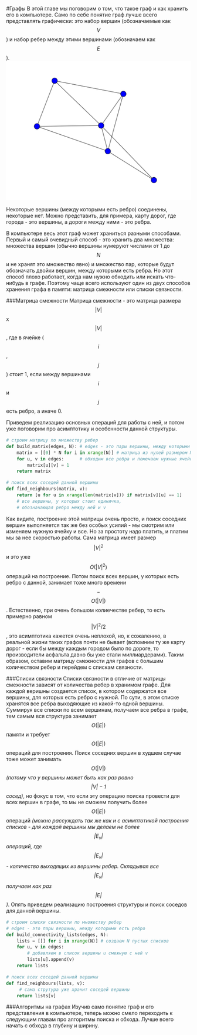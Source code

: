 #Графы
В этой главе мы поговорим о том, что такое граф и как хранить его в компьютере. Само по себе понятие граф лучше всего представлять графически: это набор вершин (обозначаемые как $$V$$) и набор ребер между этими вершинами (обозначаем как $$E$$). ![График 1](graphs-1.svg) 

Некоторые вершины (между которыми есть ребро) соединены, некоторые нет. Можно представить, для примера, карту дорог, где города - это вершины, а дороги между ними - это ребра. 

В компьютере весь этот граф может храниться разными способами. Первый и самый очевидный способ - это хранить два множества: множества вершин (обычно вершины нумеруют числами от 1 до $$N$$ и не хранят это множество явно) и множество пар, которые будут обозначать двойки вершин, между которыми есть ребра. Но этот способ плохо работает, когда нам нужно обходить или искать что-нибудь в графе. Поэтому чаще всего используют один из двух способов хранения графа в памяти: матрица смежности или списки связности. 

###Матрица смежности
Матрица смежности - это матрица размера $$|V|$$ x $$|V|$$, где в ячейке ($$i$$, $$j$$) стоит 1, если между вершинами $$i$$ и $$j$$ есть ребро, а иначе 0. 

Приведем реализацию основных операций для работы с ней, и потом уже поговорим про асимптотику и особенности данной структуры. 

```python
# строим матрицу по множеству ребер
def build_matrix(edges, N): # edges - это пары вершины, между которыми есть ребро
    matrix = [[0] * N for i in xrange(N)] # матрица из нулей размером N x N
    for u, v in edges:      # обходим все ребра и помечаем нужные ячейки в матрице
        matrix[u][v] = 1
    return matrix
```
```python
# поиск всех соседей данной вершины
def find_neighbours(matrix, v): 
    return [u for u in xrange(len(matrix[v])) if matrix[v][u] == 1] 
    # все вершины, у которых стоит единичка, 
    # обозначающая ребро между ней и v
```    

Как видите, построение этой матрицы очень просто, и поиск соседних вершин выполняется так же без особых усилий - мы смотрим или изменяем нужную ячейку и все. Но за простоту надо платить, и платим мы за нее скоростью работы. Сама матрица имеет размер $$|V|^2$$ и это уже $$O(|V|^2)$$ операций на построение. Потом поиск всех вершин, у которых есть ребро с данной, занимает тоже много времени $$-$$ $$O(|V|)$$. Естественно, при очень большом колиечестве ребер, то есть примерно равном $$|V|^2 / 2$$, это асимптотика кажется очень неплохой, но, к сожалению, в реальной жизни таких графов почти не бывает (вспомним ту же карту дорог - если бы между каждым городом было по дороге, то производители асфальта давно бы уже стали миллиардерами). Таким образом, оставим матрицу смежности для графов с большим количеством ребер и перейдем с спискам связности. 

###Списки связности
Списки связности в отличие от матрицы смежности зависят от количества ребер в хранимом графе. Для каждой веришны создается список, в котором содержатся все вершины, для которых есть ребро с нужной. По сути, в этом списке хранятся все ребра выходяющие из какой-то одной вершины. Суммируя все списки по всем вершинам, получаем все ребра в графе, тем самым вся структура занимает $$O(|E|)$$ памяти и требует $$O(|E|)$$ операций для построения. Поиск соседних вершин в худшем случае тоже может занимать $$O(|V|)$$ *(потому что у вершины может быть как раз ровно $$|V| - 1$$ сосед)*, но фокус в том, что если эту операцию поиска провести для всех вершин в графе, то мы не сможем получить более $$O(|E|)$$ операций *(можно рассуждать так же как и с асимптотикой построения списков - для каждой вершины мы делаем не более $$|E_v|$$ операций, где $$|E_v|$$ - количество выходящих из вершины ребер. Складывая все $$|E_v|$$ получаем как раз $$|E|$$)*. Опять приведем реализацию построения структуры и поиск соседов для данной вершины. 

```python
# строим списки связности по множеству ребер
# edges - это пары вершины, между которыми есть ребро
def build_connectivity_lists(edges, N): 
    lists = [[] for i in xrange(N)] # создаем N пустых списков
    for u, v in edges:
        # добавляем в список вершины u смежную с ней v
        lists[u].append(v) 
    return lists
```

```python
# поиск всех соседей данной вершины
def find_neighbours(lists, v): 
     # сама струтура уже хранит соседей вершины
    return lists[v]
```

###Алгоритмы на графах
Изучив само понятие граф и его представления в компьютере, теперь можно смело переходить к следующим главам про алгоритмы поиска и обхода. Лучше всего начать с обхода в глубину и ширину. 